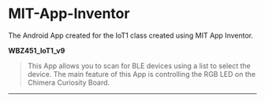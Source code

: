 # MIT-App-Inventor

The Android App created for the IoT1 class created using MIT App Inventor. 

**WBZ451_IoT1_v9**  
>This App allows you to scan for BLE devices using a list to select the device. 
>The main feature of this App is controlling the RGB LED on the Chimera Curiosity Board.
***
<br>
